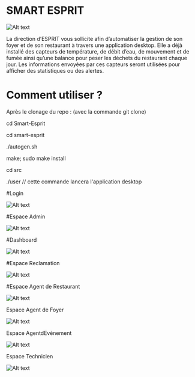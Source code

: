 # SMART ESPRIT
![Alt text](images/logo.png?raw=true "logo")


La direction d’ESPRIT  vous sollicite afin d’automatiser la gestion de son foyer et de son restaurant à travers une application desktop. Elle a déjà installé des capteurs de température, de débit d’eau, de mouvement et de fumée  ainsi qu’une balance pour peser les déchets du restaurant chaque jour. Les informations envoyées par ces capteurs seront utilisées pour afficher des statistiques ou des alertes.

# Comment utiliser ?
Après le clonage du repo : (avec la commande git clone)


cd Smart-Esprit

cd smart-esprit

./autogen.sh

make; sudo make install

cd src

./user // cette commande lancera l'application desktop

#Login

![Alt text](images/login.png?raw=true "login")

#Espace Admin

![Alt text](images/admin.png?raw=true "admin")

#Dashboard

![Alt text](images/dash.png?raw=true "dash")

#Espace Reclamation

![Alt text](images/reclam.png?raw=true "reclam")

#Espace Agent de Restaurant

![Alt text](images/resto.png?raw=true "resto")

Espace Agent de Foyer

![Alt text](images/foyer.png?raw=true "foyer")

Espace AgentdEvènement

![Alt text](images/event.png?raw=true "event")

Espace Technicien

![Alt text](images/tech.png?raw=true "tech")

